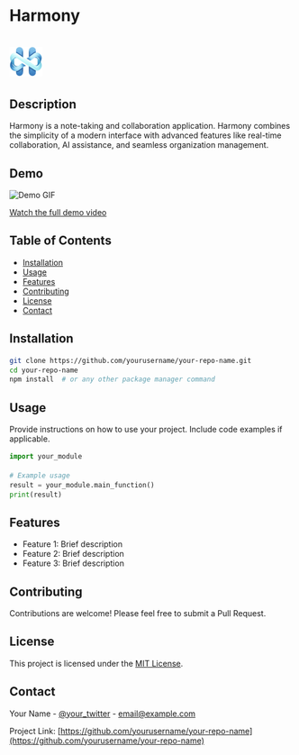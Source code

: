  # Harmony


![Project Logo](/public/logo-dark.svg)
=======


## Description

Harmony is a note-taking and collaboration application. Harmony combines the simplicity of a modern interface with advanced features like real-time collaboration, AI assistance, and seamless organization management.

## Demo

![Demo GIF](/path/to/your/demo.gif)

[Watch the full demo video](link-to-your-video)

## Table of Contents

- [Installation](#installation)
- [Usage](#usage)
- [Features](#features)
- [Contributing](#contributing)
- [License](#license)
- [Contact](#contact)

## Installation

```bash
git clone https://github.com/yourusername/your-repo-name.git
cd your-repo-name
npm install  # or any other package manager command
```

## Usage

Provide instructions on how to use your project. Include code examples if applicable.

```python
import your_module

# Example usage
result = your_module.main_function()
print(result)
```

## Features

- Feature 1: Brief description
- Feature 2: Brief description
- Feature 3: Brief description

## Contributing

Contributions are welcome! Please feel free to submit a Pull Request.

## License

This project is licensed under the [MIT License](LICENSE).

## Contact

Your Name - [@your_twitter](https://twitter.com/your_twitter) - email@example.com

Project Link: [https://github.com/yourusername/your-repo-name](https://github.com/yourusername/your-repo-name)
